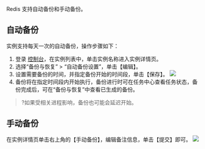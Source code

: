 Redis 支持自动备份和手动备份。

## 自动备份
实例支持每天一次的自动备份，操作步骤如下：
1. 登录 [控制台](https://console.cloud.tencent.com/redis)，在实例列表中，单击实例名称进入实例详情页。
2. 选择“备份与恢复” > “自动备份设置”，单击【编辑】。
2. 设置需要备份的时间，并指定备份开始的时间段，单击【保存】。
![](https://main.qcloudimg.com/raw/f52113a103a434eb35787febf26e1b26.jpg)
3. 备份将在指定时间段内开始执行，备份进行时可在任务中心查看任务状态，备份完成后，可在“备份与恢复”中查看已生成的备份。
>?如果受相关进程影响，备份也可能会延迟开始。


## 手动备份
在实例详情页单击右上角的【手动备份】，编辑备注信息，单击【提交】即可。
![](https://main.qcloudimg.com/raw/edc31d9ac9e0033ef570db579d3207cc.jpg)



